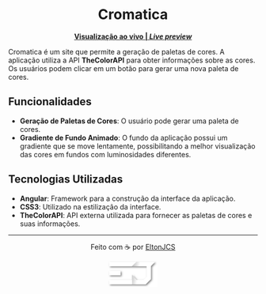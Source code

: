 <div align="center">
  <h1><b>Cromatica</b></h1>
  <a href="https://eltonjcs.github.io/Cromatica/">
    <p><b>Visualização ao vivo | <i>Live preview</i></b></p>
  </a>
</div>

Cromatica é um site que permite a geração de paletas de cores. A aplicação utiliza a API **TheColorAPI** para obter informações sobre as cores. Os usuários podem clicar em um botão para gerar uma nova paleta de cores.

## Funcionalidades

- **Geração de Paletas de Cores**: O usuário pode gerar uma paleta de cores.
- **Gradiente de Fundo Animado**: O fundo da aplicação possui um gradiente que se move lentamente, possibilitando a melhor visualização das cores em fundos com luminosidades diferentes.

## Tecnologias Utilizadas

- **Angular**: Framework para a construção da interface da aplicação.
- **CSS3**: Utilizado na estilização da interface.
- **TheColorAPI**: API externa utilizada para fornecer as paletas de cores e suas informações.

<hr>
<p align="center">Feito com ☕ por <a href="https://github.com/eltonjcs">EltonJCS</a></p>
<div align="center"><a href="https://github.com/eltonjcs"><img src="https://raw.githubusercontent.com/EltonJCS/assets/main/SVGs/Logos/EJCS/EJ_Light%202.svg" alt="EltonJCS" width="100px"></a></div>
